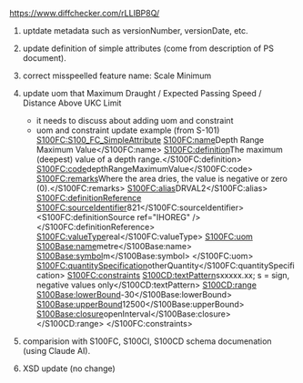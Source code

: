 https://www.diffchecker.com/rLLIBP8Q/

1. uptdate metadata such as versionNumber, versionDate, etc.
2. update definition of simple attributes (come from description of PS document).
3. correct misspeelled feature name: Scale Minimum
4. update uom that Maximum Draught / Expected Passing Speed / Distance Above UKC Limit
	- it needs to discuss about adding uom and constraint
	- uom and constraint update example (from S-101)
			<S100FC:S100_FC_SimpleAttribute>
			<S100FC:name>Depth Range Maximum Value</S100FC:name>
			<S100FC:definition>The maximum (deepest) value of a depth range.</S100FC:definition>
			<S100FC:code>depthRangeMaximumValue</S100FC:code>
			<S100FC:remarks>Where the area dries, the value is negative or zero (0).</S100FC:remarks>
			<S100FC:alias>DRVAL2</S100FC:alias>
			<S100FC:definitionReference>
				<S100FC:sourceIdentifier>821</S100FC:sourceIdentifier>
				<S100FC:definitionSource ref="IHOREG" />
			</S100FC:definitionReference>
			<S100FC:valueType>real</S100FC:valueType>
			<S100FC:uom>
				<S100Base:name>metre</S100Base:name>
				<S100Base:symbol>m</S100Base:symbol>
			</S100FC:uom>
			<S100FC:quantitySpecification>otherQuantity</S100FC:quantitySpecification>
			<S100FC:constraints>
				<S100CD:textPattern>sxxxxx.xx; s = sign, negative values only</S100CD:textPattern>
				<S100CD:range>
					<S100Base:lowerBound>-30</S100Base:lowerBound>
					<S100Base:upperBound>12500</S100Base:upperBound>
					<S100Base:closure>openInterval</S100Base:closure>
				</S100CD:range>
			</S100FC:constraints>
			
5. comparision with S100FC, S100CI, S100CD schema documenation (using Claude AI).
6. XSD update (no change)